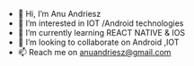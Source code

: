 - 👋 Hi, I’m Anu Andriesz
- 👀 I’m interested in IOT /Android technologies
- 🌱 I’m currently learning REACT NATIVE & IOS
- 💞️ I’m looking to collaborate on Android ,IOT
- 📫 Reach me on anuandriesz@gmail.com 

<!---
anuandriesz/anuandriesz is a ✨ special ✨ repository because its `README.md` (this file) appears on your GitHub profile.
You can click the Preview link to take a look at your changes.
--->
